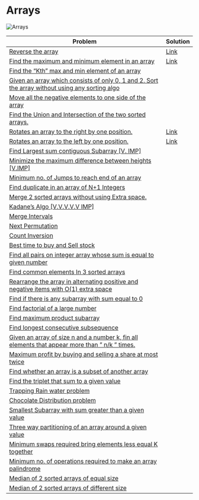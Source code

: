 # Arrays <a name="1"></a>
<img src="https://img.shields.io/badge/Arrays-36-red?style=for-the-badge" alt="Arrays">

| Problem  | Solution                                                                                                                               |
|-------------|----------------------------------------------------------------------------------------------------------------------------------------|
| <a href="https://www.geeksforgeeks.org/write-a-program-to-reverse-an-array-or-string/">Reverse the array</a> | <a href="https://github.com/alidehkhodaei/data-structures-and-algorithms/tree/main/src/main/kotlin/array/ArrayReverse.kt">Link</a>     |
| <a href="https://www.geeksforgeeks.org/maximum-and-minimum-in-an-array/">Find the maximum and minimum element in an array</a> | <a href="https://github.com/alidehkhodaei/data-structures-and-algorithms/tree/main/src/main/kotlin/array/ArrayMinMax.kt">Link</a>      |
| <a href="https://www.geeksforgeeks.org/kth-smallestlargest-element-unsorted-array-set-2-expected-linear-time/">Find the “Kth” max and min element of an array</a> |                                                                                                                                        |
| <a href="https://www.geeksforgeeks.org/sort-an-array-of-0s-1s-and-2s/">Given an array which consists of only 0, 1 and 2. Sort the array without using any sorting algo</a> |                                                                                                                                        |
| <a href="https://www.geeksforgeeks.org/move-negative-numbers-beginning-positive-end-constant-extra-space/">Move all the negative elements to one side of the array</a> |                                                                                                                                        |
| <a href="https://www.geeksforgeeks.org/find-union-and-intersection-of-two-unsorted-arrays/">Find the Union and Intersection of the two sorted arrays.</a> |                                                                                                                                        |
| <a href="https://www.geeksforgeeks.org/c-program-cyclically-rotate-array-one/">Rotates an array to the right by one position.</a> | <a href="https://github.com/alidehkhodaei/data-structures-and-algorithms/tree/main/src/main/kotlin/array/ArrayRightRotate.kt">Link</a> |
| <a href="https://www.geeksforgeeks.org/c-program-cyclically-rotate-array-one/">Rotates an array to the left by one position.</a> | <a href="https://github.com/alidehkhodaei/data-structures-and-algorithms/tree/main/src/main/kotlin/array/ArrayLeftRotate.kt">Link</a>  |
| <a href="https://www.geeksforgeeks.org/largest-sum-contiguous-subarray/">Find Largest sum contiguous Subarray [V. IMP]</a> |                                                                                                                                        |
| <a href="https://www.geeksforgeeks.org/minimize-the-maximum-difference-between-the-heights/">Minimize the maximum difference between heights [V.IMP]</a> |                                                                                                                                        |
| <a href="https://www.geeksforgeeks.org/minimum-number-jumps-reach-endset-2on-solution/">Minimum no. of Jumps to reach end of an array</a> |                                                                                                                                        |
| <a href="https://www.geeksforgeeks.org/find-duplicates-in-on-time-and-constant-extra-space/">Find duplicate in an array of N+1 Integers</a> |                                                                                                                                        |
| <a href="https://www.geeksforgeeks.org/merge-two-sorted-arrays/">Merge 2 sorted arrays without using Extra space.</a> |                                                                                                                                        |
| <a href="https://www.geeksforgeeks.org/largest-sum-contiguous-subarray/">Kadane’s Algo [V.V.V.V.V IMP]</a> |                                                                                                                                        |
| <a href="https://www.geeksforgeeks.org/merging-intervals/">Merge Intervals</a> |                                                                                                                                        |
| <a href="https://www.geeksforgeeks.org/find-the-next-lexicographically-greater-word-than-a-given-word/">Next Permutation</a> |                                                                                                                                        |
| <a href="https://www.geeksforgeeks.org/counting-inversions/">Count Inversion</a> |                                                                                                                                        |
| <a href="https://www.geeksforgeeks.org/best-time-to-buy-and-sell-stock/">Best time to buy and Sell stock</a> |                                                                                                                                        |
| <a href="https://www.geeksforgeeks.org/count-pairs-with-given-sum/">Find all pairs on integer array whose sum is equal to given number</a> |                                                                                                                                        |
| <a href="https://www.geeksforgeeks.org/find-common-elements-three-sorted-arrays/">Find common elements In 3 sorted arrays</a> |                                                                                                                                        |
| <a href="https://www.geeksforgeeks.org/rearrange-array-alternating-positive-negative-items-o1-extra-space/">Rearrange the array in alternating positive and negative items with O(1) extra space</a> |                                                                                                                                        |
| <a href="https://www.geeksforgeeks.org/find-if-there-is-a-subarray-with-0-sum/">Find if there is any subarray with sum equal to 0</a> |                                                                                                                                        |
| <a href="https://www.geeksforgeeks.org/factorial-large-number/">Find factorial of a large number</a> |                                                                                                                                        |
| <a href="https://www.geeksforgeeks.org/maximum-product-subarray-set-3/">Find maximum product subarray</a> |                                                                                                                                        |
| <a href="https://www.geeksforgeeks.org/longest-consecutive-subsequence/">Find longest consecutive subsequence</a> |                                                                                                                                        |
| <a href="https://www.geeksforgeeks.org/given-an-array-of-of-size-n-finds-all-the-elements-that-appear-more-than-nk-times/">Given an array of size n and a number k, fin all elements that appear more than ” n/k ” times.</a> |                                                                                                                                        |
| <a href="https://www.geeksforgeeks.org/maximum-profit-by-buying-and-selling-a-share-at-most-twice/">Maximum profit by buying and selling a share at most twice</a> |                                                                                                                                        |
| <a href="https://www.geeksforgeeks.org/find-whether-an-array-is-subset-of-another-array-set-1/">Find whether an array is a subset of another array</a> |                                                                                                                                        |
| <a href="https://www.geeksforgeeks.org/find-a-triplet-that-sum-to-a-given-value/">Find the triplet that sum to a given value</a> |                                                                                                                                        |
| <a href="https://www.geeksforgeeks.org/trapping-rain-water/">Trapping Rain water problem</a> |                                                                                                                                        |
| <a href="https://www.geeksforgeeks.org/chocolate-distribution-problem/">Chocolate Distribution problem</a> |                                                                                                                                        |
| <a href="https://www.geeksforgeeks.org/minimum-length-subarray-sum-greater-given-value/">Smallest Subarray with sum greater than a given value</a> |                                                                                                                                        |
| <a href="https://www.geeksforgeeks.org/three-way-partitioning-of-an-array-around-a-given-range/">Three way partitioning of an array around a given value</a> |                                                                                                                                        |
| <a href="https://www.geeksforgeeks.org/minimum-swaps-required-bring-elements-less-equal-k-together/">Minimum swaps required bring elements less equal K together</a> |                                                                                                                                        |
| <a href="https://www.geeksforgeeks.org/check-if-all-elements-of-the-array-are-palindrome-or-not/">Minimum no. of operations required to make an array palindrome</a> |                                                                                                                                        |
| <a href="https://www.geeksforgeeks.org/median-of-two-sorted-arrays/">Median of 2 sorted arrays of equal size</a> |                                                                                                                                        |
| <a href="https://www.geeksforgeeks.org/median-of-two-sorted-arrays-of-different-sizes/">Median of 2 sorted arrays of different size</a> |                                                                                                                                        |

